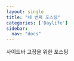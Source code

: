 ```yaml
---
layout: single
title: "네 번째 포스팅"
categories: ['Daylife']
sidebar:
  nav: "docs"
---
```

사이드바 고정을 위한 포스팅
